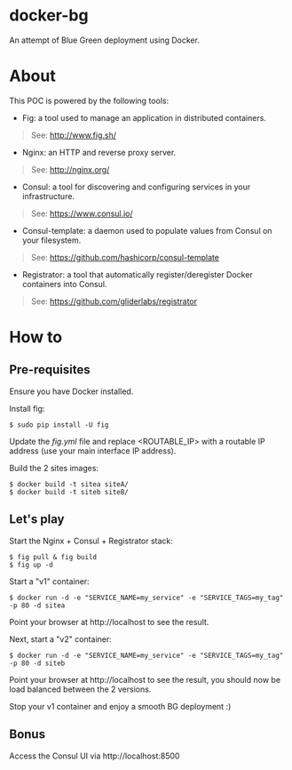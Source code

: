 # docker-bg

An attempt of Blue Green deployment using Docker.

# About

This POC is powered by the following tools:

* Fig: a tool used to manage an application in distributed containers.
> See: http://www.fig.sh/

* Nginx: an HTTP and reverse proxy server.
> See: http://nginx.org/

* Consul: a tool for discovering and configuring services in your infrastructure.
> See: https://www.consul.io/

* Consul-template: a daemon used to populate values from Consul on your filesystem.
> See: https://github.com/hashicorp/consul-template

* Registrator: a tool that automatically register/deregister Docker containers into Consul.
> See: https://github.com/gliderlabs/registrator

# How to

## Pre-requisites

Ensure you have Docker installed.

Install fig:

````
$ sudo pip install -U fig
````

Update the *fig.yml* file and replace <ROUTABLE_IP> with a routable IP address (use your main interface IP address).

Build the 2 sites images:

````
$ docker build -t sitea siteA/
$ docker build -t siteb siteB/
````

## Let's play

Start the Nginx + Consul + Registrator stack:

````
$ fig pull & fig build
$ fig up -d
````

Start a "v1" container:

````
$ docker run -d -e "SERVICE_NAME=my_service" -e "SERVICE_TAGS=my_tag" -p 80 -d sitea
````

Point your browser at http://localhost to see the result.

Next, start a "v2" container:

````
$ docker run -d -e "SERVICE_NAME=my_service" -e "SERVICE_TAGS=my_tag" -p 80 -d siteb
````

Point your browser at http://localhost to see the result, you should now be load balanced between the 2 versions.

Stop your v1 container and enjoy a smooth BG deployment :)

## Bonus

Access the Consul UI via http://localhost:8500

